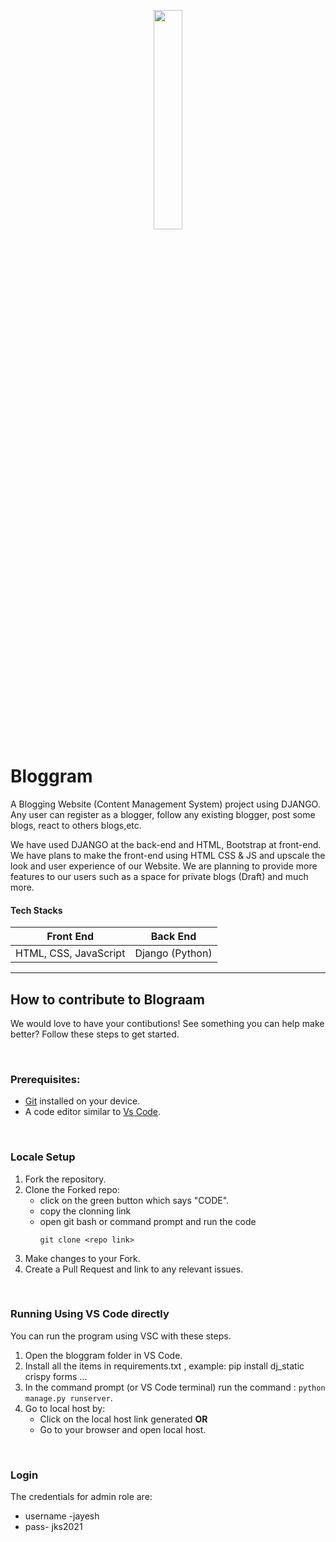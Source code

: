 <p align="center">
    <a href="https://bloggraam.herokuapp.com/">
        <img src="https://github.com/jayeshshaw/blograam/blob/master/logo.png?raw=true" width="30%" height="30%"> 
    </a>
</p> 


<h1> Bloggram </h1>


A Blogging Website (Content Management System) project using DJANGO. Any user can register as a blogger, follow any existing blogger, post some blogs, react to others blogs,etc.

We have used DJANGO at the back-end and HTML, Bootstrap at front-end. We have plans to make the front-end using HTML CSS & JS and upscale the look and user experience of our Website. We are planning to provide more features to our users such as a space for private blogs (Draft) and much more.

<h4>Tech Stacks</h4>

| Front End             | Back End        |
|-----------------------|-----------------|
| HTML, CSS, JavaScript | Django (Python) |


---

<h2> How to contribute to Blograam </h2>

<p> We would love to have your contibutions! See something you can help make better? Follow these steps to get started. </p>

<br>

<h3> Prerequisites: </h3> 

* [Git](https://git-scm.com/downloads) installed on your device.
* A code editor similar to [Vs Code](https://code.visualstudio.com/download).

<br>

<h3> Locale Setup </h3>

1. Fork the repository.
2. Clone the Forked repo:
   * click on the green button which says "CODE".
   * copy the clonning link
   * open git bash or command prompt and run the code 
       ```
       git clone <repo link>
       ```
3. Make changes to your Fork.
4. Create a Pull Request and link to any relevant issues.

<br>

<h3> Running Using VS Code directly </h3>

<p> You can run the program using VSC with these steps. </p>
    
1. Open the bloggram folder in VS Code.
2. Install all the items in requirements.txt , example: pip install dj_static crispy forms ...
3. In the command prompt (or VS Code terminal) run the command : `python manage.py runserver`.
4. Go to local host by:
   * Click on the local host link generated **OR**
   * Go to your browser and open local host.
                          
<br>
                          
<h3> Login </h3>
<p>The credentials for admin role are:</p>

* username -jayesh  
* pass- jks2021 
